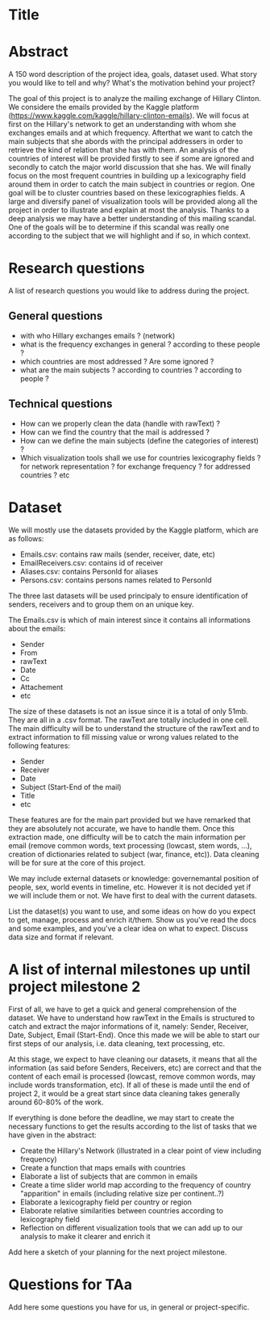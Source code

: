 # Title

# Abstract
A 150 word description of the project idea, goals, dataset used. What story you would like to tell and why? What's the motivation behind your project?

The goal of this project is to analyze the mailing exchange of Hillary Clinton. We considere the emails provided by the Kaggle platform (https://www.kaggle.com/kaggle/hillary-clinton-emails). We will focus at first on the Hillary's network to get an understanding with whom she exchanges emails and at which frequency. Afterthat we want to catch the main subjects that she abords with the principal addressers in order to retrieve the kind of relation that she has with them. An analysis of the countries of interest will be provided firstly to see if some are ignored and secondly to catch the major world discussion that she has. We will finally focus on the most frequent countries in building up a lexicography field around them in order to catch the main subject in countries or region. One goal will be to cluster countries based on these lexicographies fields. A large and diversify panel of visualization tools will be provided along all the project in order to illustrate and explain at most the analysis. Thanks to a deep analysis we may have a better understanding of this mailing scandal. One of the goals will be to determine if this scandal was really one according to the subject that we will highlight and if so, in which context.

 

# Research questions
A list of research questions you would like to address during the project. 

## General questions
- with who Hillary exchanges emails ? (network)
- what is the frequency exchanges in general ? according to these people ?
- which countries are most addressed ? Are some ignored ?
- what are the main subjects ? according to countries ? according to people ?

## Technical questions
- How can we properly clean the data (handle with rawText) ?
- How can we find the country that the mail is addressed ?
- How can we define the main subjects (define the categories of interest) ? 
- Which visualization tools shall we use for countries lexicography fields ? for network representation ? for exchange frequency ? for addressed countries ? etc


# Dataset

We will mostly use the datasets provided by the Kaggle platform, which are as follows:
- Emails.csv: contains raw mails (sender, receiver, date, etc)
- EmailReceivers.csv: contains id of receiver
- Aliases.csv: contains PersonId for aliases
- Persons.csv: contains persons names related to PersonId

The three last datasets will be used principaly to ensure identification of senders, receivers and to group them on an unique key.

The Emails.csv is which of main interest since it contains all informations about the emails: 
- Sender
- From
- rawText
- Date
- Cc
- Attachement
- etc

The size of these datasets is not an issue since it is a total of only 51mb. They are all in a .csv format. The rawText are totally included in one cell. The main difficulty will be to understand the structure of the rawText and to extract information to fill missing value or wrong values related to the following features: 
- Sender
- Receiver
- Date
- Subject (Start-End of the mail)
- Title
- etc

These features are for the main part provided but we have remarked that they are absolutely not accurate, we have to handle them.
Once this extraction made, one difficulty will be to catch the main information per email (remove common words, text processing (lowcast, stem words, ...), creation of dictionaries related to subject (war, finance, etc)). Data cleaning will be for sure at the core of this project.

We may include external datasets or knowledge: governemantal position of people, sex, world events in timeline, etc. However it is not decided yet if we will include them or not. We have first to deal with the current datasets.



List the dataset(s) you want to use, and some ideas on how do you expect to get, manage, process and enrich it/them. Show us you've read the docs and some examples, and you've a clear idea on what to expect. Discuss data size and format if relevant.

# A list of internal milestones up until project milestone 2

First of all, we have to get a quick and general comprehension of the dataset. We have to understand how rawText in the Emails is structured to catch and extract the major informations of it, namely: Sender, Receiver, Date, Subject, Email (Start-End). Once this made we will be able to start our first steps of our analysis, i.e. data cleaning, text processing, etc.

At this stage, we expect to have cleaning our datasets, it means that all the information (as said before Senders, Receivers, etc) are correct and that the content of each email is processed (lowcast, remove common words, may include words transformation, etc). If all of these is made until the end of project 2, it would be a great start since data cleaning takes generally around 60-80% of the work.

If everything is done before the deadline, we may start to create the necessary functions to get the results according to the list of tasks that we have given in the abstract:

- Create the Hillary's Network (illustrated in a clear point of view including frequency)
- Create a function that maps emails with countries
- Elaborate a list of subjects that are common in emails
- Create a time slider world map according to the frequency of country "apparition" in emails (including relative size per continent..?)
- Elaborate a lexicography field per country or region
- Elaborate relative similarities between countries according to lexicography field
- Reflection on different visualization tools that we can add up to our analysis to make it clearer and enrich it


Add here a sketch of your planning for the next project milestone.

# Questions for TAa

Add here some questions you have for us, in general or project-specific.
